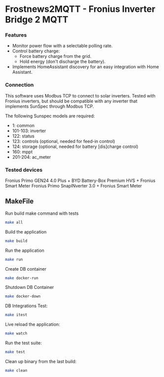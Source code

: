 # Frostnews2MQTT - Fronius Inverter Bridge 2 MQTT

### Features
- Monitor power flow with a selectable polling rate.
- Control battery charge:
  - Force battery charge from the grid.
  - Hold energy (don't discharge the battery).
- Implements HomeAssistant discovery for an easy integration with Home Assistant.

### Connection
This software uses Modbus TCP to connect to solar inverters. Tested with Fronius inverters, but should be compatible with any inverter that implements SunSpec through Modbus TCP.

The following Sunspec models are required:
- 1: common
- 101-103: inverter
- 122: status
- 123: controls (optional, needed for feed-in control)
- 124: storage (optional, needed for battery [dis]charge control)
- 160: mppt
- 201-204: ac_meter

### Tested devices
Fronius Primo GEN24 4.0 Plus + BYD Battery-Box Premium HVS + Fronius Smart Meter
Fronius Primo SnapINverter 3.0 + Fronius Smart Meter

## MakeFile

Run build make command with tests
```bash
make all
```

Build the application
```bash
make build
```

Run the application
```bash
make run
```
Create DB container
```bash
make docker-run
```

Shutdown DB Container
```bash
make docker-down
```

DB Integrations Test:
```bash
make itest
```

Live reload the application:
```bash
make watch
```

Run the test suite:
```bash
make test
```

Clean up binary from the last build:
```bash
make clean
```
